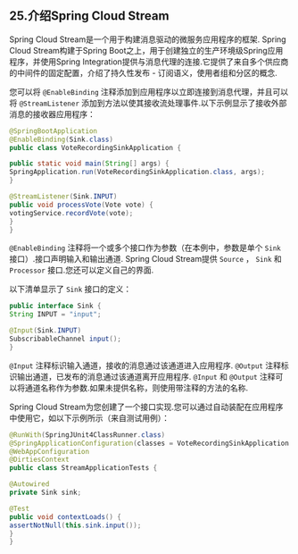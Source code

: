## 25.介绍Spring Cloud Stream

Spring Cloud Stream是一个用于构建消息驱动的微服务应用程序的框架. Spring Cloud Stream构建于Spring Boot之上，用于创建独立的生产环境级Spring应用程序，并使用Spring Integration提供与消息代理的连接.它提供了来自多个供应商的中间件的固定配置，介绍了持久性发布 - 订阅语义，使用者组和分区的概念.

您可以将 `@EnableBinding` 注释添加到应用程序以立即连接到消息代理，并且可以将 `@StreamListener` 添加到方法以使其接收流处理事件.以下示例显示了接收外部消息的接收器应用程序：

```java
@SpringBootApplication
@EnableBinding(Sink.class)
public class VoteRecordingSinkApplication {

public static void main(String[] args) {
SpringApplication.run(VoteRecordingSinkApplication.class, args);
}

@StreamListener(Sink.INPUT)
public void processVote(Vote vote) {
votingService.recordVote(vote);
}
}
```

`@EnableBinding` 注释将一个或多个接口作为参数（在本例中，参数是单个 `Sink` 接口）.接口声明输入和输出通道. Spring Cloud Stream提供 `Source` ， `Sink` 和 `Processor` 接口.您还可以定义自己的界面.

以下清单显示了 `Sink` 接口的定义：

```java
public interface Sink {
String INPUT = "input";

@Input(Sink.INPUT)
SubscribableChannel input();
}
```

`@Input` 注释标识输入通道，接收的消息通过该通道进入应用程序.  `@Output` 注释标识输出通道，已发布的消息通过该通道离开应用程序.  `@Input` 和 `@Output` 注释可以将通道名称作为参数.如果未提供名称，则使用带注释的方法的名称.

Spring Cloud Stream为您创建了一个接口实现.您可以通过自动装配在应用程序中使用它，如以下示例所示（来自测试用例）：

```java
@RunWith(SpringJUnit4ClassRunner.class)
@SpringApplicationConfiguration(classes = VoteRecordingSinkApplication.class)
@WebAppConfiguration
@DirtiesContext
public class StreamApplicationTests {

@Autowired
private Sink sink;

@Test
public void contextLoads() {
assertNotNull(this.sink.input());
}
}
```
